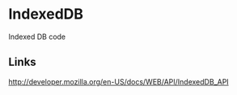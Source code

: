 # IndexedDB
Indexed DB code

## Links

http://developer.mozilla.org/en-US/docs/WEB/API/IndexedDB_API
